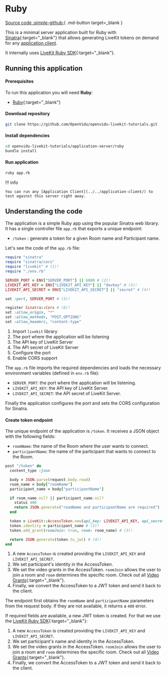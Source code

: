 # Ruby

[Source code :simple-github:](https://github.com/OpenVidu/openvidu-livekit-tutorials/tree/master/application-server/ruby){ .md-button target=\_blank }

This is a minimal server application built for Ruby with [Sinatra](https://sinatrarb.com/){:target="\_blank"} that allows generating LiveKit tokens on demand for any [application client](../../application-client/).

It internally uses [LiveKit Ruby SDK](https://github.com/livekit/server-sdk-ruby){:target="\_blank"}.

## Running this application

#### Prerequisites

To run this application you will need **Ruby**:

- [Ruby](https://www.ruby-lang.org/en/downloads/){:target="\_blank"}

#### Download repository

```bash
git clone https://github.com/OpenVidu/openvidu-livekit-tutorials.git
```

#### Install dependencies

```bash
cd openvidu-livekit-tutorials/application-server/ruby
bundle install
```

#### Run application

```bash
ruby app.rb
```

!!! info

    You can run any [Application Client](../../application-client/) to test against this server right away.

## Understanding the code

The application is a simple Ruby app using the popular Sinatra web library. It has a single controller file `app.rb` that exports a unique endpoint:

- `/token` : generate a token for a given Room name and Participant name.

Let's see the code of the `app.rb` file:

```ruby title="<a href='https://github.com/OpenVidu/openvidu-livekit-tutorials/blob/master/application-server/ruby/app.rb#L1-L15' target='_blank'>app.rb</a>" linenums="1"
require "sinatra"
require "sinatra/cors"
require "livekit" # (1)!
require "./env.rb"

SERVER_PORT = ENV["SERVER_PORT"] || 6080 # (2)!
LIVEKIT_API_KEY = ENV["LIVEKIT_API_KEY"] || "devkey" # (3)!
LIVEKIT_API_SECRET = ENV["LIVEKIT_API_SECRET"] || "secret" # (4)!

set :port, SERVER_PORT # (5)!

register Sinatra::Cors # (6)!
set :allow_origin, "*"
set :allow_methods, "POST,OPTIONS"
set :allow_headers, "content-type"
```

1. Import `livekit` library
2. The port where the application will be listening
3. The API key of LiveKit Server
4. The API secret of LiveKit Server
5. Configure the port
6. Enable CORS support

The `app.rb` file imports the required dependencies and loads the necessary environment variables (defined in `env.rb` file):

- `SERVER_PORT`: the port where the application will be listening.
- `LIVEKIT_API_KEY`: the API key of LiveKit Server.
- `LIVEKIT_API_SECRET`: the API secret of LiveKit Server.

Finally the application configures the port and sets the CORS configuration for Sinatra.

#### Create token endpoint

The unique endpoint of the application is `/token`. It receives a JSON object with the following fields:

- `roomName`: the name of the Room where the user wants to connect.
- `participantName`: the name of the participant that wants to connect to the Room.

```ruby title="<a href='https://github.com/OpenVidu/openvidu-livekit-tutorials/blob/master/application-server/ruby/app.rb#L17-L34' target='_blank'>app.rb</a>" linenums="17"
post "/token" do
  content_type :json

  body = JSON.parse(request.body.read)
  room_name = body["roomName"]
  participant_name = body["participantName"]

  if room_name.nil? || participant_name.nil?
    status 400
    return JSON.generate("roomName and participantName are required")
  end

  token = LiveKit::AccessToken.new(api_key: LIVEKIT_API_KEY, api_secret: LIVEKIT_API_SECRET) # (1)!
  token.identity = participant_name # (2)!
  token.add_grant(roomJoin: true, room: room_name) # (3)!

  return JSON.generate(token.to_jwt) # (4)!
end
```

1. A new `AccessToken` is created providing the `LIVEKIT_API_KEY` and `LIVEKIT_API_SECRET`.
2. We set participant's identity in the AccessToken.
3. We set the video grants in the AccessToken. `roomJoin` allows the user to join a room and `room` determines the specific room. Check out all [Video Grants](https://docs.livekit.io/realtime/concepts/authentication/#Video-grant){:target="\_blank"}.
4. Finally, we convert the AccessToken to a JWT token and send it back to the client.

The endpoint first obtains the `roomName` and `participantName` parameters from the request body. If they are not available, it returns a `400` error.

If required fields are available, a new JWT token is created. For that we use the [LiveKit Ruby SDK](https://github.com/livekit/server-sdk-ruby){:target="\_blank"}:

1. A new `AccessToken` is created providing the `LIVEKIT_API_KEY` and `LIVEKIT_API_SECRET`.
2. We set participant's name and identity in the AccessToken.
3. We set the video grants in the AccessToken. `roomJoin` allows the user to join a room and `room` determines the specific room. Check out all [Video Grants](https://docs.livekit.io/realtime/concepts/authentication/#Video-grant){:target="\_blank"}.
4. Finally, we convert the AccessToken to a JWT token and send it back to the client.

